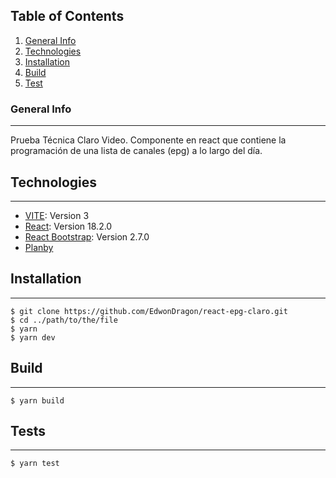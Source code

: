 ## Table of Contents
1. [General Info](#general-info)
2. [Technologies](#technologies)
2. [Installation](#installation)
2. [Build](#build)
2. [Test](#test)
### General Info
***
Prueba Técnica Claro Video.
Componente en react que contiene la programación de
una lista de canales (epg) a lo largo del día. 
## Technologies
***
* [VITE](https://vitejs.dev/): Version 3 
* [React](https://es.reactjs.org/): Version 18.2.0
* [React Bootstrap](https://react-bootstrap.github.io/): Version 2.7.0
* [Planby](https://planby.netlify.app/)
## Installation
*** 
```
$ git clone https://github.com/EdwonDragon/react-epg-claro.git
$ cd ../path/to/the/file
$ yarn
$ yarn dev
```

## Build
*** 
```
$ yarn build

```

## Tests
*** 
```
$ yarn test

```